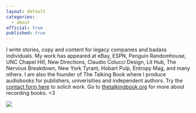 ```yaml
---
layout: default
categories:
  - about
official: true
published: true
---
```


I write stories, copy and content for legacy companies and badass individuals. My work has appeared at eBay, ESPN, Penguin Randomhouse, UNC Chapel Hill, New Directions, Claudio Colucci Design, Lit Hub, The Nervous Breakdown, New York Tyrant, Hobart Pulp, Entropy Mag, and many others. I am also the founder of The Talking Book where I produce audiobooks for publishers, univerisities and independent authors. Try the [contact form here](http://krishartrum.com/contact) to solicit work. Go to [thetalkingbook.org](thetalkingbook.org) for more about recording books. <3

![]({{site.baseurl}}/https://media-exp1.licdn.com/dms/image/C4E03AQE6pkkS2VIjvg/profile-displayphoto-shrink_800_800/0/1578412814651?e=1666224000&v=beta&t=u5WJqFJ52IyquDgc-mTRVm5Gfdta8vgqvQwMCwcQSHk)
